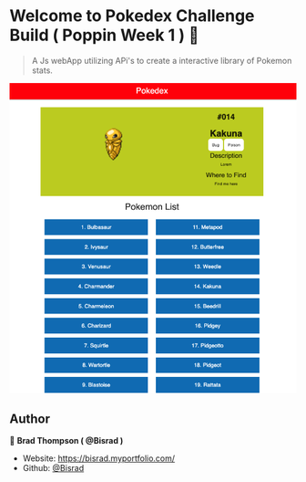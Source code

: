 <h1 align="left">Welcome to Pokedex Challenge Build ( Poppin Week 1 ) 👋</h1>
<p>
</p>

> A Js webApp utilizing APi's to create a interactive library of Pokemon stats.

![example](example.png)

## Author

👤 **Brad Thompson ( @Bisrad )**

- Website: https://bisrad.myportfolio.com/
- Github: [@Bisrad](https://github.com/Bisrad)
